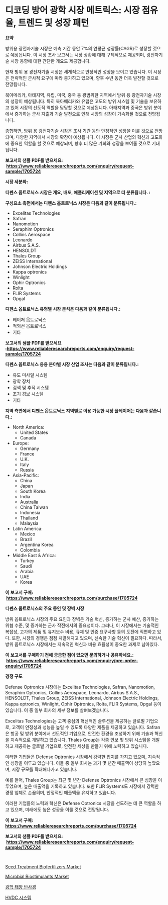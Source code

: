<p><h1>디코딩 방어 광학 시장 메트릭스: 시장 점유율, 트렌드 및 성장 패턴</h1></p><p><strong>요약</strong></p>
<p><p>방위용 광전자기술 시장은 예측 기간 동안 7%의 연평균 성장률(CAGR)로 성장할 것으로 예상됩니다. 이 시장 조사 보고서는 시장 상황에 대해 구체적으로 제공되며, 광전자기술 시장 동향에 대한 간단한 개요도 제공합니다.</p><p>현재 방위 용 광전자기술 시장은 세계적으로 안정적인 성장을 보이고 있습니다. 이 시장은 전략적인 군사적 요구에 따라 증가하고 있으며, 향후 수년 동안 더욱 발전할 것으로 전망됩니다.</p><p>북아메리카, 아태지역, 유럽, 미국, 중국 등 광범위한 지역에서 방위 용 광전자기술 시장의 성장이 예상됩니다. 특히 북아메리카와 유럽은 고도의 방위 시스템 및 기술을 보유하고 있어 시장의 선도적 역할을 담당할 것으로 예상됩니다. 아태지역과 중국은 방위 분야에서 증가하는 군사 지출과 기술 발전으로 인해 시장의 성장이 가속화될 것으로 전망됩니다.</p><p>종합하면, 방위 용 광전자기술 시장은 조사 기간 동안 안정적인 성장을 이룰 것으로 전망되며, 다양한 지역에서 시장의 확장이 예상됩니다. 이 시장은 군사 산업의 혁신과 고도화에 중요한 역할을 할 것으로 예상되며, 향후 더 많은 기회와 성장을 보여줄 것으로 기대됩니다.</p></p>
<p><strong>보고서의 샘플 PDF를 받으세요: &nbsp;<a href="https://www.reliableresearchreports.com/enquiry/request-sample/1705724">https://www.reliableresearchreports.com/enquiry/request-sample/1705724</a></strong></p>
<p><strong>시장 세분화:</strong></p>
<p><strong> 디펜스 옵트로닉스 시장은 개요, 배포, 애플리케이션 및 지역으로 더 분류됩니다. :</strong></p>
<p><strong>구성요소 측면에서는 디펜스 옵트로닉스 시장은 다음과 같이 분류됩니다.:</strong></p>
<p><ul><li>Excelitas Technologies</li><li>Safran</li><li>Nanomotion</li><li>Seraphim Optronics</li><li>Collins Aerospace</li><li>Leonardo</li><li>Airbus S.A.S.</li><li>HENSOLDT</li><li>Thales Group</li><li>ZEISS International</li><li>Johnson Electric Holdings</li><li>Kappa optronics</li><li>Winlight</li><li>Ophir Optronics</li><li>Rolta</li><li>FLIR Systems</li><li>Opgal</li></ul></p>
<p><strong> 디펜스 옵트로닉스 유형별 시장 분석은 다음과 같이 분류됩니다.:</strong></p>
<p><ul><li>레이저 옵트로닉스</li><li>적외선 옵트로닉스</li><li>기타</li></ul></p>
<p><strong>보고서의 샘플 PDF를 받으세요 :<a href="https://www.reliableresearchreports.com/enquiry/request-sample/1705724">https://www.reliableresearchreports.com/enquiry/request-sample/1705724</a></strong></p>
<p><strong> 디펜스 옵트로닉스 응용 분야별 시장 산업 조사는 다음과 같이 분류됩니다.:</strong></p>
<p><ul><li>유도 미사일 시스템</li><li>광학 장치</li><li>검색 및 추적 시스템</li><li>조기 경보 시스템</li><li>기타</li></ul></p>
<p><strong>지역 측면에서 디펜스 옵트로닉스 지역별로 이용 가능한 시장 플레이어는 다음과 같습니다.:</strong></p>
<p><ul>
    <li>
        North America:
        <ul>
            <li>United States</li>
            <li>Canada</li>
        </ul>
    </li>
    <li>
        Europe:
        <ul>
            <li>Germany</li>
            <li>France</li>
            <li>U.K.</li>
            <li>Italy</li>
            <li>Russia</li>
        </ul>
    </li>
    <li>
        Asia-Pacific:
        <ul>
            <li>China</li>
            <li>Japan</li>
            <li>South Korea</li>
            <li>India</li>
            <li>Australia</li>
            <li>China Taiwan</li>
            <li>Indonesia</li>
            <li>Thailand</li>
            <li>Malaysia</li>
        </ul>
    </li>
    <li>
        Latin America:
        <ul>
            <li>Mexico</li>
            <li>Brazil</li>
            <li>Argentina Korea</li>
            <li>Colombia</li>
        </ul>
    </li>
    <li>
        Middle East & Africa:
        <ul>
            <li>Turkey</li>
            <li>Saudi</li>
            <li>Arabia</li>
            <li>UAE</li>
            <li>Korea</li>
        </ul>
    </li>
    </ul></p>
<p><strong>이 보고서 구매: &nbsp;<a href="https://www.reliableresearchreports.com/purchase/1705724">https://www.reliableresearchreports.com/purchase/1705724</a></strong></p>
<p><strong>디펜스 옵트로닉스의 주요 동인 및 장벽 시장</strong></p>
<p><p>방위 옵트로닉스 시장의 주요 요인과 장벽은 기술 혁신, 증가하는 군사 예산, 증가하는 위협 수준, 및 증가하는 군사 작전에서의 중요성이다. 그러나, 이 시장에서는 기술적인 복잡성, 고가의 제품 및 유지보수 비용, 규제 및 인증 요구사항 등의 도전에 직면하고 있다. 또한, 시장의 경쟁은 점점 치열해지고 있으며, 신속한 기술 혁신이 필요하다. 따라서, 방위 옵트로닉스 시장에서는 지속적인 혁신과 비용 효율성이 중요한 과제로 남아있다.</p></p>
<p><strong>이 보고서를 구매하기 전에 궁금한 점이 있으면 문의하거나 공유하세요.: &nbsp;<a href="https://www.reliableresearchreports.com/enquiry/pre-order-enquiry/1705724">https://www.reliableresearchreports.com/enquiry/pre-order-enquiry/1705724</a></strong></p>
<p><strong>경쟁 구도</strong></p>
<p><p>Defense Optronics 시장에는 Excelitas Technologies, Safran, Nanomotion, Seraphim Optronics, Collins Aerospace, Leonardo, Airbus S.A.S., HENSOLDT, Thales Group, ZEISS International, Johnson Electric Holdings, Kappa optronics, Winlight, Ophir Optronics, Rolta, FLIR Systems, Opgal 등이 있습니다. 이 중 일부 회사의 세부 정보를 살펴보겠습니다.</p><p>Excelitas Technologies는 고객 중심의 혁신적인 솔루션을 제공하는 글로벌 기업으로, 고객이 안정성과 성능을 높일 수 있도록 다양한 제품을 제공하고 있습니다. Safran은 항공 및 방위 분야에서 선도적인 기업으로, 안전한 환경을 조성하기 위해 기술과 혁신을 지속적으로 개발하고 있습니다. Thales Group는 각종 안보 및 방위 시스템을 개발하고 제공하는 글로벌 기업으로, 안전한 세상을 만들기 위해 노력하고 있습니다.</p><p>이러한 기업들은 Defense Optronics 시장에서 강력한 입지를 가지고 있으며, 지속적인 성장을 이루고 있습니다. 이들 중 일부 회사는 과거 몇 년간 매출액이 상당히 높았으며, 시장 규모를 확대해나가고 있습니다.</p><p>예를 들어, Thales Group는 최근 몇 년간 Defense Optronics 시장에서 큰 성장을 이루었으며, 높은 매출액을 기록하고 있습니다. 또한 FLIR Systems도 시장에서 강력한 경쟁 업체로 손꼽히며, 안정적인 매출액을 유지하고 있습니다.</p><p>이러한 기업들의 노력과 혁신은 Defense Optronics 시장을 선도하는 데 큰 역할을 하고 있으며, 미래에도 높은 성공을 이룰 것으로 전망됩니다.</p></p>
<p><strong>이 보고서 구매: &nbsp; <a href="https://www.reliableresearchreports.com/purchase/1705724">https://www.reliableresearchreports.com/purchase/1705724</a></strong></p>
<p><strong>보고서의 샘플 PDF를 받으세요: &nbsp;<a href="https://www.reliableresearchreports.com/enquiry/request-sample/1705724">https://www.reliableresearchreports.com/enquiry/request-sample/1705724</a></strong><strong></strong></p>
<p>&nbsp;</p>
<p><p><a href="https://issuu.com/reportprime-2/docs/seed-treatment-biofertilizers-market-size-2030.ppt">Seed Treatment Biofertilizers Market</a></p><p><a href="https://issuu.com/reportprime-2/docs/microbial-biostimulants-market-size-2030.pptx">Microbial Biostimulants Market</a></p><p><a href="https://github.com/ZacharyScthmitt4465/Market-Research-Report-List-1/blob/main/32403037658.md">광학 태양 반사경</a></p><p><a href="https://github.com/lkwggful07722/Market-Research-Report-List-1/blob/main/53960997657.md">HVDC 시스템</a></p></p>